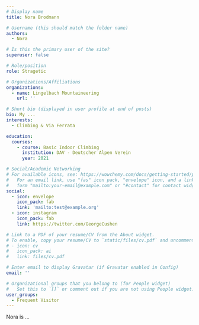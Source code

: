 ```yaml
---
# Display name
title: Nora Brodmann

# Username (this should match the folder name)
authors:
  - Nora

# Is this the primary user of the site?
superuser: false

# Role/position
role: Stragetic

# Organizations/Affiliations
organizations:
  - name: Lingelbach Mountaineering
    url: ''

# Short bio (displayed in user profile at end of posts)
bio: My ...
interests:
  - Climbing & Via Ferrata

education:
  courses:
    - course: Basic Indoor Climbing 
      institution: DAV - Deutscher Alpen Verein
      year: 2021

# Social/Academic Networking
# For available icons, see: https://wowchemy.com/docs/getting-started/page-builder/#icons
#   For an email link, use "fas" icon pack, "envelope" icon, and a link in the
#   form "mailto:your-email@example.com" or "#contact" for contact widget.
social:
  - icon: envelope
    icon_pack: fab
    link: 'mailto:test@example.org'
  - icon: instagram
    icon_pack: fab
    link: https://twitter.com/GeorgeCushen

# Link to a PDF of your resume/CV from the About widget.
# To enable, copy your resume/CV to `static/files/cv.pdf` and uncomment the lines below.
# - icon: cv
#   icon_pack: ai
#   link: files/cv.pdf

# Enter email to display Gravatar (if Gravatar enabled in Config)
email: ''

# Organizational groups that you belong to (for People widget)
#   Set this to `[]` or comment out if you are not using People widget.
user_groups:
  - Frequent Visitor
---
```

Nora is ...